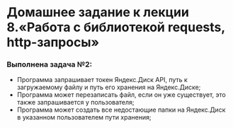 # Домашнее задание к лекции 8.«Работа с библиотекой requests, http-запросы»
### Выполнена задача №2:
- Программа запрашивает токен Яндекс.Диск API, путь к загружаемому файлу и путь его хранения на Яндекс.Диске;
- Программа может перезаписать файл, если он уже существует, это также запрашивается у пользователя;
- Программа может создать все недостающие папки на Яндекс.Диск в указанном пользователем пути хранения; 
